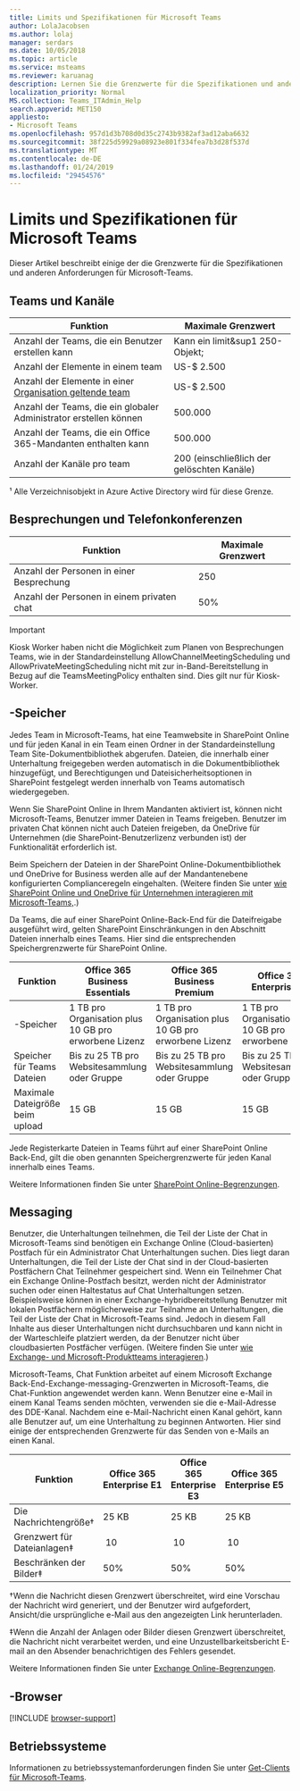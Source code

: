 ```yaml
---
title: Limits und Spezifikationen für Microsoft Teams
author: LolaJacobsen
ms.author: lolaj
manager: serdars
ms.date: 10/05/2018
ms.topic: article
ms.service: msteams
ms.reviewer: karuanag
description: Lernen Sie die Grenzwerte für die Spezifikationen und anderen Anforderungen für Microsoft-Teams.
localization_priority: Normal
MS.collection: Teams_ITAdmin_Help
search.appverid: MET150
appliesto:
- Microsoft Teams
ms.openlocfilehash: 957d1d3b708d0d35c2743b9382af3ad12aba6632
ms.sourcegitcommit: 38f225d59929a08923e801f334fea7b3d28f537d
ms.translationtype: MT
ms.contentlocale: de-DE
ms.lasthandoff: 01/24/2019
ms.locfileid: "29454576"
---
```

<a name="limits-and-specifications-for-microsoft-teams"></a>Limits und Spezifikationen für Microsoft Teams
=============================================

Dieser Artikel beschreibt einige der die Grenzwerte für die Spezifikationen und anderen Anforderungen für Microsoft-Teams. 

<a name="teams-and-channels"></a>Teams und Kanäle 
------------------

|Funktion    | Maximale Grenzwert |
|-----------|---------------|
|Anzahl der Teams, die ein Benutzer erstellen kann | Kann ein limit&sup1 250-Objekt;         |
|Anzahl der Elemente in einem team | US-$ 2.500       |
|Anzahl der Elemente in einer [Organisation geltende team](create-an-org-wide-team.md) | US-$ 2.500       |
|Anzahl der Teams, die ein globaler Administrator erstellen können        |  500.000   |
|Anzahl der Teams, die ein Office 365-Mandanten enthalten kann    | 500.000     |
|Anzahl der Kanäle pro team    | 200 (einschließlich der gelöschten Kanäle)         |

&sup1; Alle Verzeichnisobjekt in Azure Active Directory wird für diese Grenze.

<a name="meetings-and-calls"></a>Besprechungen und Telefonkonferenzen 
------------------

|Funktion     | Maximale Grenzwert |
|------------|---------------|
|Anzahl der Personen in einer Besprechung  | 250    |
|Anzahl der Personen in einem privaten chat  | 50%    |

> [!IMPORTANT]
> Kiosk Worker haben nicht die Möglichkeit zum Planen von Besprechungen Teams, wie in der Standardeinstellung AllowChannelMeetingScheduling und AllowPrivateMeetingScheduling nicht mit zur in-Band-Bereitstellung in Bezug auf die TeamsMeetingPolicy enthalten sind. Dies gilt nur für Kiosk-Worker. 

<a name="storage"></a>-Speicher
-------

Jedes Team in Microsoft-Teams, hat eine Teamwebsite in SharePoint Online und für jeden Kanal in ein Team einen Ordner in der Standardeinstellung Team Site-Dokumentbibliothek abgerufen. Dateien, die innerhalb einer Unterhaltung freigegeben werden automatisch in die Dokumentbibliothek hinzugefügt, und Berechtigungen und Dateisicherheitsoptionen in SharePoint festgelegt werden innerhalb von Teams automatisch wiedergegeben.

Wenn Sie SharePoint Online in Ihrem Mandanten aktiviert ist, können nicht Microsoft-Teams, Benutzer immer Dateien in Teams freigeben. Benutzer im privaten Chat können nicht auch Dateien freigeben, da OneDrive für Unternehmen (die SharePoint-Benutzerlizenz verbunden ist) der Funktionalität erforderlich ist.

Beim Speichern der Dateien in der SharePoint Online-Dokumentbibliothek und OneDrive for Business werden alle auf der Mandantenebene konfigurierten Complianceregeln eingehalten. (Weitere finden Sie unter [wie SharePoint Online und OneDrive für Unternehmen interagieren mit Microsoft-Teams,](sharepoint-onedrive-interact.md).)

Da Teams, die auf einer SharePoint Online-Back-End für die Dateifreigabe ausgeführt wird, gelten SharePoint Einschränkungen in den Abschnitt Dateien innerhalb eines Teams. Hier sind die entsprechenden Speichergrenzwerte für SharePoint Online.

|Funktion                 |Office 365 Business Essentials  |Office 365 Business Premium   |Office 365 Enterprise E1  |Office 365 Enterprise E3  |Office 365 Enterprise E5  |Office 365 Enterprise F1  |
|------------------------|---------|---------|---------|---------|---------|---------|
|-Speicher                 |1 TB pro Organisation plus 10 GB pro erworbene Lizenz  |1 TB pro Organisation plus 10 GB pro erworbene Lizenz  |1 TB pro Organisation plus 10 GB pro erworbene Lizenz   |1 TB pro Organisation plus 10 GB pro erworbene Lizenz |1 TB pro Organisation plus 10 GB pro erworbene Lizenz  |1 TB pro Organisation           |
|Speicher für Teams Dateien |Bis zu 25 TB pro Websitesammlung oder Gruppe |Bis zu 25 TB pro Websitesammlung oder Gruppe |Bis zu 25 TB pro Websitesammlung oder Gruppe |Bis zu 25 TB pro Websitesammlung oder Gruppe |Bis zu 25 TB pro Websitesammlung oder Gruppe |Bis zu 25 TB pro Websitesammlung oder Gruppe |
|Maximale Dateigröße beim upload       |15 GB    |15 GB    |15 GB    |15 GB    |15 GB    |15 GB    |

Jede Registerkarte Dateien in Teams führt auf einer SharePoint Online Back-End, gilt die oben genannten Speichergrenzwerte für jeden Kanal innerhalb eines Teams.

Weitere Informationen finden Sie unter [SharePoint Online-Begrenzungen](https://support.office.com/article/SharePoint-Online-limits-8f34ff47-b749-408b-abc0-b605e1f6d498).

<a name="messaging"></a>Messaging
---------

Benutzer, die Unterhaltungen teilnehmen, die Teil der Liste der Chat in Microsoft-Teams sind benötigen ein Exchange Online (Cloud-basierten) Postfach für ein Administrator Chat Unterhaltungen suchen. Dies liegt daran Unterhaltungen, die Teil der Liste der Chat sind in der Cloud-basierten Postfächern Chat Teilnehmer gespeichert sind. Wenn ein Teilnehmer Chat ein Exchange Online-Postfach besitzt, werden nicht der Administrator suchen oder einen Haltestatus auf Chat Unterhaltungen setzen. Beispielsweise können in einer Exchange-hybridbereitstellung Benutzer mit lokalen Postfächern möglicherweise zur Teilnahme an Unterhaltungen, die Teil der Liste der Chat in Microsoft-Teams sind. Jedoch in diesem Fall Inhalte aus dieser Unterhaltungen nicht durchsuchbaren und kann nicht in der Warteschleife platziert werden, da der Benutzer nicht über cloudbasierten Postfächer verfügen. (Weitere finden Sie unter [wie Exchange- und Microsoft-Produktteams interagieren](exchange-teams-interact.md).)

Microsoft-Teams, Chat Funktion arbeitet auf einem Microsoft Exchange Back-End-Exchange-messaging-Grenzwerten in Microsoft-Teams, die Chat-Funktion angewendet werden kann. Wenn Benutzer eine e-Mail in einem Kanal Teams senden möchten, verwenden sie die e-Mail-Adresse des DDE-Kanal. Nachdem eine e-Mail-Nachricht einen Kanal gehört, kann alle Benutzer auf, um eine Unterhaltung zu beginnen Antworten. Hier sind einige der entsprechenden Grenzwerte für das Senden von e-Mails an einen Kanal. 

|Funktion  |Office 365 Enterprise E1  |Office 365 Enterprise E3  |Office 365 Enterprise E5  |Office 365 Enterprise F1  |
|---------|---------|---------|---------|---------|
|Die Nachrichtengröße&dagger;  |25 KB   |25 KB   |25 KB   |25 KB   |
|Grenzwert für Dateianlagen&Dagger;  | 10     | 10     | 10     | 10    |
|Beschränken der Bilder&Dagger; |50%   |50%   |50%   |50%   |

&dagger;Wenn die Nachricht diesen Grenzwert überschreitet, wird eine Vorschau der Nachricht wird generiert, und der Benutzer wird aufgefordert, Ansicht/die ursprüngliche e-Mail aus den angezeigten Link herunterladen.

&Dagger;Wenn die Anzahl der Anlagen oder Bilder diesen Grenzwert überschreitet, die Nachricht nicht verarbeitet werden, und eine Unzustellbarkeitsbericht E-mail an den Absender benachrichtigen des Fehlers gesendet.

Weitere Informationen finden Sie unter [Exchange Online-Begrenzungen](https://technet.microsoft.com/library/exchange-online-limits.aspx).

<a name="browsers"></a>-Browser 
--------

[!INCLUDE [browser-support](includes/browser-support.md)]

<a name="operating-systems"></a>Betriebssysteme
-----------------

Informationen zu betriebssystemanforderungen finden Sie unter [Get-Clients für Microsoft-Teams](get-clients.md).


